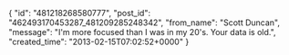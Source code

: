  {
   "id": "481218268580777",
   "post_id": "462493170453287_481209285248342",
   "from_name": "Scott Duncan",
   "message": "I'm more focused than I was in my 20's. Your data is old.",
   "created_time": "2013-02-15T07:02:52+0000"
 }
